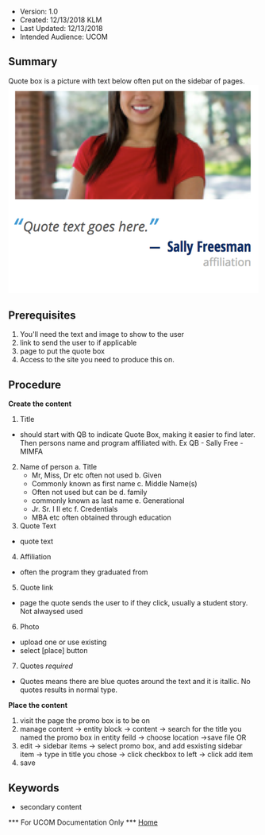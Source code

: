 
* Version: 1.0
* Created: 12/13/2018 KLM
* Last Updated: 12/13/2018
* Intended Audience: UCOM

## Summary

Quote box is a picture with text below often put on the sidebar of pages.
![Quote box example](images/quote_box_example.png "Quote Box Example")


## Prerequisites
1. You'll need the text and image to show to the user
2. link to send the user to if applicable
3. page to put the quote box
4. Access to the site you need to produce this on.


## Procedure
**Create the content**
 1. Title
 - should start with QB to indicate Quote Box, making it easier to find later. Then persons name and program affiliated with. Ex QB - Sally Free - MIMFA
 2. Name of person
    a. Title
    - Mr, Miss, Dr etc often not used
    b. Given
    - Commonly known as first name
    c. Middle Name(s)
    - Often not used but can be
    d. family
    - commonly known as last name
    e. Generational
    - Jr. Sr. I II etc
    f. Credentials
    - MBA etc often obtained through education
 3. Quote Text
 - quote text
 4. Affiliation
 - often the program they graduated from
 5. Quote link
 - page the quote sends the user to if they click, usually a student story. Not alwaysed used
 6. Photo
 - upload one or use existing
 - select [place] button
 7. Quotes _required_
 - Quotes means there are blue quotes around the text and it is itallic. No quotes results in normal type.

**Place the content**
 1. visit the page the promo box is to be on
 2. manage content -> entity block -> content -> search for the title you named the promo box in entity feild -> choose location ->save file
 OR
 2. edit -> sidebar items -> select promo box, and add esxisting sidebar item -> type in title you chose -> click checkbox to left -> click add item
 3. save

## Keywords

* secondary content

*** For UCOM Documentation Only ***
[Home](https://cu-webteam.github.io/d8-platform/UCOM)

